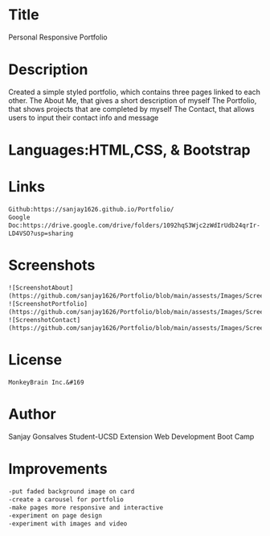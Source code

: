 # Title
Personal Responsive Portfolio

# Description
Created a simple styled portfolio, which contains three pages linked to each other.
The About Me, that gives a short description of myself
The Portfolio, that shows projects that are completed by myself
The Contact, that allows users to input their contact info and message

# Languages:HTML,CSS, & Bootstrap

# Links
    Github:https://sanjay1626.github.io/Portfolio/
    Google Doc:https://drive.google.com/drive/folders/1092hqS3Wjc2zWdIrUdb24qrIr-LD4VSO?usp=sharing

 # Screenshots   

    ![ScreenshotAbout](https://github.com/sanjay1626/Portfolio/blob/main/assests/Images/Screenshot1.jpg)
    ![ScreenshotPortfolio](https://github.com/sanjay1626/Portfolio/blob/main/assests/Images/Screenshot2.jpg)
    ![ScreenshotContact](https://github.com/sanjay1626/Portfolio/blob/main/assests/Images/Screenshot3.jpg)

# License
    MonkeyBrain Inc.&#169

# Author
  Sanjay Gonsalves
  Student-UCSD Extension 
  Web Development Boot Camp

# Improvements
    -put faded background image on card
    -create a carousel for portfolio
    -make pages more responsive and interactive
    -experiment on page design 
    -experiment with images and video